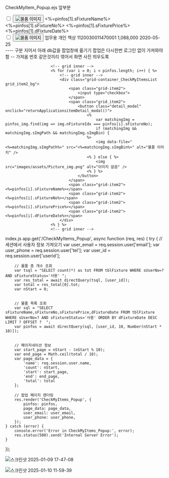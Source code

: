 
CheckMyItem_Popup.ejs 앞부분 
<!-- grid inner -->
<div class="grid-container_CheckMyItemsList grid_item2_bg">
    <span class="grid-item2">
        <input type="checkbox">
    </span> 
    <span class="grid_item2">
        <button class="detail_modal" onclick="returnApplicationsitemDetail_modal()">
            <img src="/images/pro_img.png" alt="물품 이미지">
        </button>
    </span>
    <span class="grid-item2"><%=pinfos[1].sFixtureName%></span>
    <span class="grid-item2"><%=pinfos[1].sFixtureNo%></span>
    <span class="grid-item2"><%=pinfos[1].sFixturePrice%></span>
    <span class="grid-item2"><%=pinfos[1].dFixtureDate%></span>
</div>
<div class="grid-container_CheckMyItemsList grid_item2_bg">
      <span class="grid_item2">
          <input type="checkbox"> 
      </span>
      <span class="grid_item2">
          <button class="detail_modal" onclick="returnApplicationsitemDetail_modal()">
              <img src="/images/pro_img.png" alt="물품 이미지">
          </button>
      </span>
      <span class="grid_item2">업무용 개인 책상</span>
      <span class="grid_item2">1120030011470001</span>
      <span class="grid_item2">1,088,000</span>
      <span class="grid_item2">2020-05-25</span>
  </div>
---- 구분 지어서 아래 db값을 팝업창에 옮기기 팝업은 다시한번 로그인 없이 가져와야함 
-- 가져옴  번호 같은것끼리 엮어서 화면 사진 띄우도록 

                        <!-- grid inner -->
                        <% for (var i = 0; i < pinfos.length; i++) { %>
                            <!-- grid inner -->
                            <div class="grid-container_CheckMyItemsList grid_item2_bg">
                                <span class="grid-item2">
                                    <input type="checkbox">
                                </span> 
                                <span class="grid_item2">
                                    <button class="detail_modal" onclick="returnApplicationsitemDetail_modal()">
                                        <% 
                                            var matchingImg = pinfos_img.find(img => img.nFixtureIdx === pinfos[i].sFixtureNo);
                                            if (matchingImg && matchingImg.sImgPath && matchingImg.sImgBin) { 
                                        %>
                                            <img data-file="<%=matchingImg.sImgPath%>" src="<%=matchingImg.sImgBin%>" alt="물품 이미지" />
                                        <% } else { %>
                                            <img src="images/assets/Picture_img.png" alt="이미지 없음" />
                                        <% } %>
                                    </button>
                                </span>
                                <span class="grid-item2"><%=pinfos[i].sFixtureName%></span>
                                <span class="grid-item2"><%=pinfos[i].sFixtureNo%></span>
                                <span class="grid-item2"><%=pinfos[i].sFixturePrice%></span>
                                <span class="grid-item2"><%=pinfos[i].dFixtureDate%></span>
                            </div>
                        <% } %>
                        <!-- grid inner -->

index.js 
app.get('/CheckMyItems_Popup', async function (req, res) {
	try {
		// 세션에서 사용자 정보 가져오기
		var user_email = req.session.user['email'];
		var user_phone = req.session.user['tel'];
		var user_id = req.session.user['userid'];

		// 물품 총 개수 조회
		var tsql = "SELECT count(*) as tot FROM tblFixture WHERE sUserNo=? AND sFixtureStatus='사용' ";
		var res_total = await directQuery(tsql, [user_id]);
		var total = res_total[0].tot;
		var nStart = 0;


		// 물품 목록 조회 
		var sql = "SELECT sFixtureName,sFixtureNo,sFixturePrice,dFixtureDate FROM tblFixture WHERE sUserNo=? AND sFixtureStatus='사용' ORDER BY dFixtureDate DESC LIMIT ? OFFSET ?  ";
		var pinfos = await directQuery(sql, [user_id, 10, Number(nStart * 10)]);


		// 페이지네이션 정보
		var start_page = nStart - (nStart % 10);
		var end_page = Math.ceil(total / 10);
		var page_data = {
			'name': req.session.user.name,
			'count': nStart,
			'start': start_page,
			'end': end_page,
			'total': total
		};

		// 팝업 페이지 렌더링
		res.render('CheckMyItems_Popup', {
			pinfos: pinfos,
			page_data: page_data,
			user_email: user_email,
			user_phone: user_phone,
		});
	} catch (error) {
		console.error('Error in CheckMyItems_Popup:', error);
		res.status(500).send('Internal Server Error');
	}
});

![스크린샷 2025-01-09 17-47-08](https://github.com/user-attachments/assets/e8966d6d-5ae3-4a1f-b9e6-0bf4e0fc7b76)



![스크린샷 2025-01-10 11-59-39](https://github.com/user-attachments/assets/a901e763-65f0-4814-a48a-0cfec67646d3)













